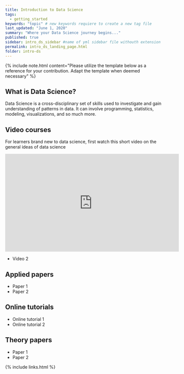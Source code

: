 ```yaml
---
title: Introduction to Data Science
tags:
  - getting_started
keywords: "topic" # new keywords requiere to create a new tag file
last_updated: "June 1, 2020"
summary: "Where your Data Science journey begins..."
published: true
sidebar: intro_ds_sidebar #name of yml sidebar file withouth extension
permalink: intro_ds_landing_page.html
folder: intro-ds
---
```


{% include note.html content="Please utilize the template below as a reference for your contribution. Adapt the template when deemed necessary" %}

## What is Data Science?

Data Science is a cross-disciplinary set of skills used to investigate and gain understanding of patterns in data. It can involve programming, statistics, modeling, visualizations, and so much more. 


## Video courses
For learners brand new to data science, first watch this short video on the general ideas of data science
<iframe width="560" height="315" src="https://www.youtube.com/embed/z1kPKBdYks4" frameborder="0" allow="accelerometer; autoplay; clipboard-write; encrypted-media; gyroscope; picture-in-picture" allowfullscreen></iframe>


* Video 2

## Applied papers 
* Paper 1
* Paper 2

## Online tutorials

* Online tutorial 1
* Online tutorial 2

## Theory papers 
* Paper 1
* Paper 2

{% include links.html %}
